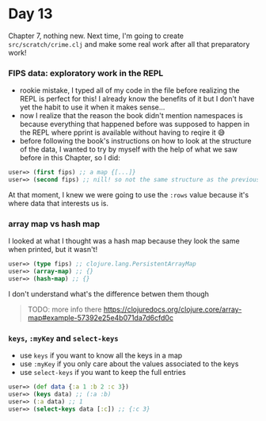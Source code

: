# Day 13

Chapter 7, nothing new. Next time, I'm going to create `src/scratch/crime.clj` and make some real work after all that preparatory work!

### FIPS data: exploratory work in the REPL
- rookie mistake, I typed all of my code in the file before realizing the REPL is perfect for this! I already know the benefits of it but I don't have yet the 
habit to use it when it makes sense...
- now I realize that the reason the book didn't mention namespaces is because everything that happened before was supposed to happen in the REPL where
pprint is available without having to reqire it :sweat_smile:
- before following the book's instructions on how to look at the structure of the data, I wanted to try by myself with the help of what we saw before in this 
Chapter, so I did:
``` clojure
user=> (first fips) ;; a map {[...]} 
user=> (second fips) ;; nill! so not the same structure as the previous file...
```
At that moment, I knew we were going to use the `:rows` value because it's where data that interests us is.

### array map vs hash map
I looked at what I thought was a hash map because they look the same when printed, but it wasn't!
``` clojure
user=> (type fips) ;; clojure.lang.PersistentArrayMap
user=> (array-map) ;; {}
user=> (hash-map) ;; {}
```
I don't understand what's the difference betwen them though
> TODO: more info there https://clojuredocs.org/clojure.core/array-map#example-57392e25e4b071da7d6cfd0c 

### `keys`, `:myKey` and `select-keys`
- use `keys` if you want to know all the keys in a map 
- use `:myKey` if you only care about the values associated to the keys
- use `select-keys` if you want to keep the full entries
``` clojure
user=> (def data {:a 1 :b 2 :c 3})
user=> (keys data) ;; (:a :b)
user=> (:a data) ;; 1
user=> (select-keys data [:c]) ;; {:c 3}
```
